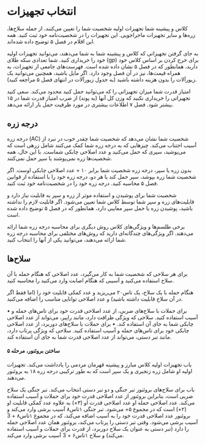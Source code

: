 # انتخاب تجهیزات
کلاس و پیشینه شما تجهیزات اولیه شخصیت شما را تعیین می‌کنند، از جمله سلاح‌ها، زره‌ها و سایر تجهیزات ماجراجویی. این تجهیزات را در شخصیت‌نامه خود ثبت کنید. همه این اقلام در فصل ۵ توضیح داده شده‌اند.

به جای گرفتن تجهیزاتی که کلاس و پیشینه شما به شما می‌دهند، می‌توانید تجهیزات اولیه خود را خریداری کنید. شما تعدادی سکه طلای (gp) برای خرج کردن بر اساس کلاس خود دارید، همانطور که در فصل ۵ نشان داده شده است. فهرست‌های جامعی از تجهیزات، به همراه قیمت‌ها، نیز در آن فصل وجود دارد. اگر مایل باشید، همچنین می‌توانید یک زیورآلات را بدون هزینه داشته باشید (به جدول زیورآلات در انتهای فصل ۵ مراجعه کنید).

امتیاز قدرت شما میزان تجهیزاتی را که می‌توانید حمل کنید محدود می‌کند. سعی کنید تجهیزاتی را خریداری نکنید که وزن کل آنها (به پوند) از ضرب امتیاز قدرت شما در ۱۵ بیشتر شود. فصل ۷ اطلاعات بیشتری در مورد ظرفیت حمل بار ارائه می‌دهد.

## درجه زره
درجه زره (AC) شخصیت شما نشان می‌دهد که شخصیت شما چقدر خوب در نبرد از آسیب اجتناب می‌کند. چیزهایی که به درجه زره شما کمک می‌کنند شامل زرهی است که می‌پوشید، سپری که حمل می‌کنید و عدد اصلاحی چابکی شماست. با این حال، همه شخصیت‌ها زره نمی‌پوشند یا سپر حمل نمی‌کنند.

بدون زره یا سپر، درجه زره شخصیت شما برابر ۱۰ + عدد اصلاحی چابکی اوست. اگر شخصیت شما زره بپوشد، سپر حمل کند یا هر دو، درجه زره خود را با استفاده از قوانین فصل ۵ محاسبه کنید. درجه زره خود را در شخصیت‌نامه خود ثبت کنید.

شخصیت شما برای پوشیدن و استفاده موثر از زره و سپر به قابلیت نیاز دارد و قابلیت‌های زره و سپر شما توسط کلاس شما تعیین می‌شود. اگر قابلیت لازم را نداشته باشید، پوشیدن زره یا حمل سپر معایبی دارد، همانطور که در فصل ۵ توضیح داده شده است.

برخی طلسم‌ها و ویژگی‌های کلاس روش دیگری برای محاسبه درجه زره شما ارائه می‌دهند. اگر ویژگی‌های چندگانه‌ای دارید که روش‌های مختلفی برای محاسبه درجه زره شما ارائه می‌دهند، می‌توانید یکی از آنها را انتخاب کنید.

## سلاح‌ها
برای هر سلاحی که شخصیت شما به کار می‌گیرد، عدد اصلاحی که هنگام حمله با آن سلاح استفاده می‌کنید و آسیبی که هنگام اصابت وارد می‌کنید را محاسبه کنید.

هنگام حمله با یک سلاح، یک تاس۲۰ می‌ریزید و عدد کمکی قابلیت خود را (اما فقط اگر در آن سلاح قابلیت داشته باشید) و عدد اصلاحی توانایی مناسب را اضافه می‌کنید.

• برای حملات با سلاح‌های ضربی، از عدد اصلاحی قدرت خود برای تاس‌های حمله و آسیب استفاده کنید. سلاحی که ویژگی ظرافت دارد، مانند راپیر، می‌تواند از عدد اصلاحی چابکی شما به جای آن استفاده کند.
• برای حملات با سلاح‌های دوربرد، از عدد اصلاحی چابکی خود برای تاس‌های حمله و آسیب استفاده کنید. سلاحی که ویژگی پرتاب دارد، مانند تبر دستی، می‌تواند از عدد اصلاحی قدرت شما به جای آن استفاده کند.

#### ساختن بروئنور، مرحله ۵
باب تجهیزات اولیه کلاس مبارز و پیشینه قهرمان مردمی را یادداشت می‌کند. تجهیزات اولیه او شامل زره زنجیری و یک سپر است که به طور ترکیبی درجه زره ۱۸ به بروئنور می‌دهند.

باب برای سلاح‌های بروئنور تبر جنگی و دو تبر دستی انتخاب می‌کند. تبر جنگی یک سلاح ضربی است، بنابراین بروئنور از عدد اصلاحی قدرت خود برای حملات و آسیب استفاده می‌کند. عدد اصلاحی حمله او عدد اصلاحی قدرت او (۳+) به علاوه عدد کمکی قابلیت او (۲+) است که در مجموع ۵+ می‌شود. تبر جنگی ۱تاس۸ آسیب برشی وارد می‌کند و بروئنور عدد اصلاحی قدرت خود را به آسیب اضافه می‌کند، که در مجموع ۱تاس۸ + 3 آسیب برشی می‌شود. وقتی تبر دستی را پرتاب می‌کند، بروئنور همان عدد اصلاحی حمله را دارد (تبر دستی به عنوان یک سلاح دوربرد، از قدرت برای حملات و آسیب استفاده می‌کند) و سلاح ۱تاس۶ + 3 آسیب برشی وارد می‌کند.